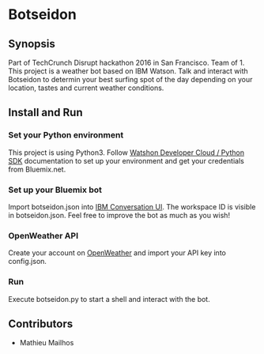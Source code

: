 # Botseidon

## Synopsis
Part of TechCrunch Disrupt hackathon 2016 in San Francisco. Team of 1. 
This project is a weather bot based on IBM Watson.
Talk and interact with Botseidon to determin your best surfing spot of the day depending on your location, tastes and current weather conditions.


## Install and Run

### Set your Python environment
This project is using Python3. 
Follow [Watshon Developer Cloud / Python SDK](https://github.com/watson-developer-cloud/python-sdk) documentation to set up your environment and get your credentials from Bluemix.net.

### Set up your Bluemix bot
Import botseidon.json into [IBM Conversation UI](https://www.ibmwatsonconversation.com/).
The workspace ID is visible in botseidon.json. Feel free to improve the bot as much as you wish!

### OpenWeather API
Create your account on [OpenWeather](http://openweathermap.org) and import your API key into config.json.

### Run
Execute botseidon.py to start a shell and interact with the bot.

## Contributors
- Mathieu Mailhos
